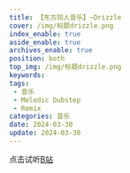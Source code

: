 ```yaml
---
title: 【东方同人音乐】~Drizzle
cover: /img/标题drizzle.png
index_enable: true
aside_enable: true
archives_enable: true
position: both
top_img: /img/标题drizzle.png
keywords: 
tags:
 - 音乐
 - Melodic Dubstep
 - Remix
categories: 音乐
date: 2024-03-30
update: 2024-03-30
---
```

点击试听[B站](https://www.bilibili.com/video/BV1FJ4m1e7fk)